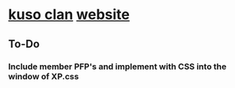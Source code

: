 # [kuso clan](https://steamcommunity.com/groups/kusoclan) [website](https://kuso-clan.github.io/)

## To-Do
### Include member PFP's and implement with CSS into the window of XP.css
